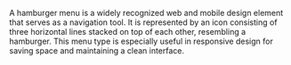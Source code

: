 A hamburger menu is a widely recognized web and mobile design element that serves as a navigation tool. It is represented by an icon consisting of three horizontal lines stacked on top of each other, resembling a hamburger. This menu type is especially useful in responsive design for saving space and maintaining a clean interface.
